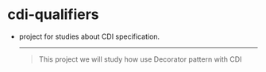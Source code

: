 cdi-qualifiers
==============

* project for studies about CDI specification.

     --------------------------------------------
  >  This project we will study how use Decorator pattern with CDI

